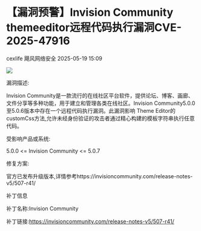 #  【漏洞预警】Invision Community themeeditor远程代码执行漏洞CVE-2025-47916   
cexlife  飓风网络安全   2025-05-19 15:09  
  
![](https://mmbiz.qpic.cn/mmbiz_png/ibhQpAia4xu03qHJKRaDofdMvbkmUo9eDU8LFIdYic3fWHWyDxGwanTjMicZgic35Cd1wdoYMALlg5Ky88BDUHVoN3Q/640?wx_fmt=png&from=appmsg "")  
  
漏洞描述:  
  
Invision Community是一款流行的在线社区平台软件，提供论坛、博客、画廊、文件分享等多种功能，用于建立和管理各类在线社区。Invision Community5.0.0至5.0.6版本中存在一个远程代码执行漏洞。此漏洞影响 Theme Editor的customCss方法,允许未经身份验证的攻击者通过精心构建的模板字符串执行任意代码。  
  
受影响产品或系统:  
  
5.0.0 <= Invision Community <= 5.0.7  
  
修复方案:  
  
官方已发布升级版本,详情参考https://invisioncommunity.com/release-notes-v5/507-r41/  
  
补丁信息  
  
补丁名称:Invision Community  
  
补丁链接:https://invisioncommunity.com/release-notes-v5/507-r41/  
  
  
  
